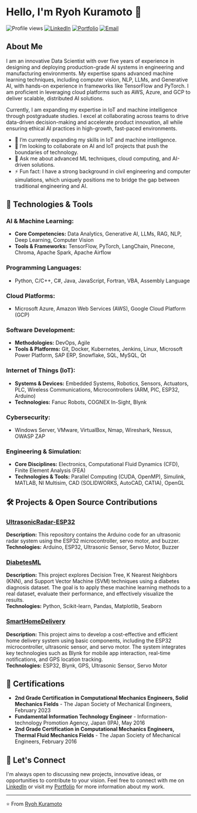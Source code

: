 # Hello, I'm Ryoh Kuramoto 👋

![Profile views](https://komarev.com/ghpvc/?username=ryohkuramoto&color=blueviolet)
[![LinkedIn](https://img.shields.io/badge/LinkedIn-Connect-blue)](https://www.linkedin.com/in/ryoh-kuramoto-a94557291/)
[![Portfolio](https://img.shields.io/badge/Portfolio-Visit-blueviolet)](https://www.iotmlfolio.com/)
[![Email](https://img.shields.io/badge/Email-Contact-blue)](mailto:ryoh.kuramoto@rknewtech.com)

## About Me

I am an innovative Data Scientist with over five years of experience in designing and deploying production-grade AI systems in engineering and manufacturing environments. My expertise spans advanced machine learning techniques, including computer vision, NLP, LLMs, and Generative AI, with hands-on experience in frameworks like TensorFlow and PyTorch. I am proficient in leveraging cloud platforms such as AWS, Azure, and GCP to deliver scalable, distributed AI solutions.

Currently, I am expanding my expertise in IoT and machine intelligence through postgraduate studies. I excel at collaborating across teams to drive data-driven decision-making and accelerate product innovation, all while ensuring ethical AI practices in high-growth, fast-paced environments.

- 🌱 I’m currently expanding my skills in IoT and machine intelligence.
- 👯 I’m looking to collaborate on AI and IoT projects that push the boundaries of technology.
- 💬 Ask me about advanced ML techniques, cloud computing, and AI-driven solutions.
- ⚡ Fun fact: I have a strong background in civil engineering and computer simulations, which uniquely positions me to bridge the gap between traditional engineering and AI.

## 🔧 Technologies & Tools

### AI & Machine Learning:
- **Core Competencies:** Data Analytics, Generative AI, LLMs, RAG, NLP, Deep Learning, Computer Vision
- **Tools & Frameworks:** TensorFlow, PyTorch, LangChain, Pinecone, Chroma, Apache Spark, Apache Airflow

### Programming Languages:
- Python, C/C++, C#, Java, JavaScript, Fortran, VBA, Assembly Language

### Cloud Platforms:
- Microsoft Azure, Amazon Web Services (AWS), Google Cloud Platform (GCP)

### Software Development:
- **Methodologies:** DevOps, Agile
- **Tools & Platforms:** Git, Docker, Kubernetes, Jenkins, Linux, Microsoft Power Platform, SAP ERP, Snowflake, SQL, MySQL, Qt

### Internet of Things (IoT):
- **Systems & Devices:** Embedded Systems, Robotics, Sensors, Actuators, PLC, Wireless Communications, Microcontrollers (ARM, PIC, ESP32, Arduino)
- **Technologies:** Fanuc Robots, COGNEX In-Sight, Blynk

### Cybersecurity:
- Windows Server, VMware, VirtualBox, Nmap, Wireshark, Nessus, OWASP ZAP

### Engineering & Simulation:
- **Core Disciplines:** Electronics, Computational Fluid Dynamics (CFD), Finite Element Analysis (FEA)
- **Technologies & Tools:** Parallel Computing (CUDA, OpenMP), Simulink, MATLAB, NI Multisim, CAD (SOLIDWORKS, AutoCAD, CATIA), OpenGL

## 🛠️ Projects & Open Source Contributions

### [UltrasonicRadar-ESP32](https://github.com/ryokuramoto/UltrasonicRadar-ESP32)
**Description:** This repository contains the Arduino code for an ultrasonic radar system using the ESP32 microcontroller, servo motor, and buzzer.  
**Technologies:** Arduino, ESP32, Ultrasonic Sensor, Servo Motor, Buzzer

### [DiabetesML](https://github.com/ryokuramoto/DiabetesML)
**Description:** This project explores Decision Tree, K Nearest Neighbors (KNN), and Support Vector Machine (SVM) techniques using a diabetes diagnosis dataset. The goal is to apply these machine learning methods to a real dataset, evaluate their performance, and effectively visualize the results.  
**Technologies:** Python, Scikit-learn, Pandas, Matplotlib, Seaborn

### [SmartHomeDelivery](https://github.com/ryokuramoto/SmartHomeDelivery)
**Description:** This project aims to develop a cost-effective and efficient home delivery system using basic components, including the ESP32 microcontroller, ultrasonic sensor, and servo motor. The system integrates key technologies such as Blynk for mobile app interaction, real-time notifications, and GPS location tracking.  
**Technologies:** ESP32, Blynk, GPS, Ultrasonic Sensor, Servo Motor

## 📝 Certifications

- **2nd Grade Certification in Computational Mechanics Engineers, Solid Mechanics Fields** - The Japan Society of Mechanical Engineers, February 2023
- **Fundamental Information Technology Engineer** - Information-technology Promotion Agency, Japan (IPA), May 2016
- **2nd Grade Certification in Computational Mechanics Engineers, Thermal Fluid Mechanics Fields** - The Japan Society of Mechanical Engineers, February 2016

## 🤝 Let's Connect

I'm always open to discussing new projects, innovative ideas, or opportunities to contribute to your vision. Feel free to connect with me on [LinkedIn](https://www.linkedin.com/in/ryoh-kuramoto-a94557291/) or visit my [Portfolio](https://www.iotmlfolio.com/) for more information about my work.

---

⭐️ From [Ryoh Kuramoto](https://github.com/ryokuramoto)
